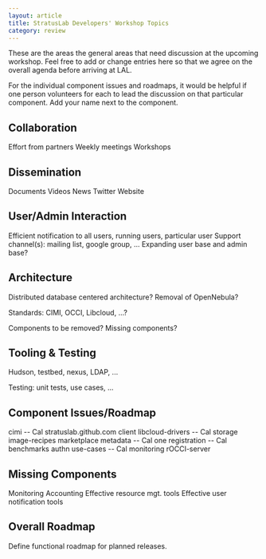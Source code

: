 ```yaml
---
layout: article
title: StratusLab Developers' Workshop Topics
category: review
---
```


These are the areas the general areas that need discussion at the upcoming
workshop. Feel free to add or change entries here so that we agree on the
overall agenda before arriving at LAL.

For the individual component issues and roadmaps, it would be helpful if one
person volunteers for each to lead the discussion on that particular
component.  Add your name next to the component.

Collaboration
-------------

Effort from partners
Weekly meetings
Workshops

Dissemination
-------------

Documents
Videos
News
Twitter
Website

User/Admin Interaction
----------------------

Efficient notification to all users, running users, particular user
Support channel(s): mailing list, google group, ...
Expanding user base and admin base? 

Architecture
------------

Distributed database centered architecture?
Removal of OpenNebula? 

Standards: CIMI, OCCI, Libcloud, ...?

Components to be removed?
Missing components? 

Tooling & Testing
-----------------

Hudson, testbed, nexus, LDAP, ...

Testing: unit tests, use cases, ...

Component Issues/Roadmap
------------------------

cimi -- Cal
stratuslab.github.com
client
libcloud-drivers -- Cal
storage
image-recipes
marketplace
metadata -- Cal
one
registration -- Cal
benchmarks
authn
use-cases -- Cal
monitoring
rOCCI-server

Missing Components
------------------

Monitoring
Accounting
Effective resource mgt. tools
Effective user notification tools

Overall Roadmap
---------------

Define functional roadmap for planned releases.
